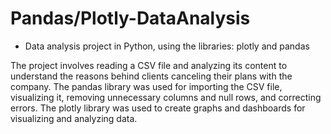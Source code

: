 # Pandas/Plotly-DataAnalysis
* Data analysis project in Python, using the libraries: plotly and pandas

The project involves reading a CSV file and analyzing its content to understand the reasons behind clients canceling their plans with the company. The pandas library was used for importing the CSV file, visualizing it, removing unnecessary columns and null rows, and correcting errors. The plotly library was used to create graphs and dashboards for visualizing and analyzing data.
